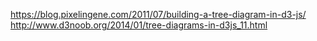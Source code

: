 https://blog.pixelingene.com/2011/07/building-a-tree-diagram-in-d3-js/
http://www.d3noob.org/2014/01/tree-diagrams-in-d3js_11.html